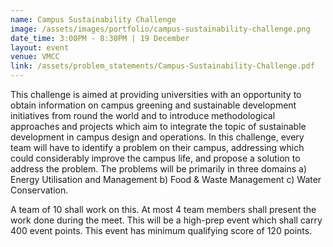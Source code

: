 ```yaml
---
name: Campus Sustainability Challenge
image: /assets/images/portfolio/campus-sustainability-challenge.png
date_time: 3:00PM - 8:30PM | 19 December
layout: event
venue: VMCC
link: /assets/problem_statements/Campus-Sustainability-Challenge.pdf
---
```

This challenge is aimed at providing universities with an opportunity to obtain information on campus greening and sustainable development initiatives from round the world and to introduce methodological approaches and projects which aim to integrate the topic of sustainable development in campus design and operations. In this challenge, every team will have to identify a problem on their campus, addressing which could considerably improve the campus life, and propose a solution to address the problem. The problems will be primarily in three domains a) Energy Utilisation and Management b) Food & Waste Management c) Water Conservation. 

A team of 10 shall work on this. At most 4 team members shall present the work done during the meet. This will be a high-prep event which shall carry 400 event points. This event has minimum qualifying score of 120 points.  